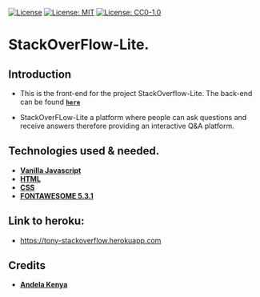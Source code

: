 [![License](https://img.shields.io/badge/License-Apache%202.0-blue.svg)](https://opensource.org/licenses/Apache-2.0)
[![License: MIT](https://img.shields.io/badge/License-MIT-yellow.svg)](https://opensource.org/licenses/MIT)
[![License: CC0-1.0](https://img.shields.io/badge/License-CC0%201.0-lightgrey.svg)](http://creativecommons.org/publicdomain/zero/1.0/)
# StackOverFlow-Lite.

## Introduction
* This is the front-end for the project StackOverflow-Lite. The back-end can be found  **[```here```](https://github.com/Tony-Ndichu/StackOverflow-Lite./tree/develop)**

* StackOverFLow-Lite a platform where people can ask questions and receive answers therefore providing an interactive Q&A platform.


## Technologies used & needed.
* **[Vanilla Javascript](https://www.javascript.com/)**
* **[HTML](https://www.w3schools.com/html/)**
* **[CSS](https://flask-restful.readthedocs.io/en/latest/)**
* **[FONTAWESOME 5.3.1](https://fontawesome.com/)**

## Link to heroku:
* https://tony-stackoverflow.herokuapp.com

## Credits
* **[Andela Kenya](https://andela.com/)**
